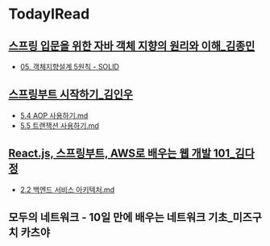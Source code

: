 # TodayIRead

## [스프링 입문을 위한 자바 객체 지향의 원리와 이해_김종민](http://aladin.kr/p/p6NDi)
* [05. 객체지향설계 5원칙 - SOLID](https://github.com/korshorthaircat/TodayIRead/blob/main/%EC%8A%A4%ED%94%84%EB%A7%81%20%EC%9E%85%EB%AC%B8%EC%9D%84%20%EC%9C%84%ED%95%9C%20%EC%9E%90%EB%B0%94%20%EA%B0%9D%EC%B2%B4%EC%A7%80%ED%96%A5%EC%9D%98%20%EC%9B%90%EB%A6%AC%EC%99%80%20%EC%9D%B4%ED%95%B4/%EB%B6%80%EB%A1%9DB.%EC%9E%90%EB%B0%948%20%EB%9E%8C%EB%8B%A4%EC%99%80%20%EC%9D%B8%ED%84%B0%ED%8E%98%EC%9D%B4%EC%8A%A4%20%EC%8A%A4%ED%8E%99%20%EB%B3%80%ED%99%94.md)

## [스프링부트 시작하기_김인우](http://aladin.kr/p/TedbB)
* [5.4 AOP 사용하기.md](https://github.com/korshorthaircat/TodayIRead/blob/main/%EC%8A%A4%ED%94%84%EB%A7%81%20%EB%B6%80%ED%8A%B8%20%EC%8B%9C%EC%9E%91%ED%95%98%EA%B8%B0/5.4%20AOP%20%EC%82%AC%EC%9A%A9%ED%95%98%EA%B8%B0.md)
* [5.5 트랜잭션 사용하기.md](https://github.com/korshorthaircat/TodayIRead/blob/main/%EC%8A%A4%ED%94%84%EB%A7%81%20%EB%B6%80%ED%8A%B8%20%EC%8B%9C%EC%9E%91%ED%95%98%EA%B8%B0/5.5%20%ED%8A%B8%EB%9E%9C%EC%9E%AD%EC%85%98%20%EC%A0%81%EC%9A%A9%ED%95%98%EA%B8%B0.md)


## [React.js, 스프링부트, AWS로 배우는 웹 개발 101_김다정](http://aladin.kr/p/mfwgZ)
* [2.2 백엔드 서비스 아키텍처.md](https://github.com/korshorthaircat/TodayIRead/blob/main/React.js%2C%20%EC%8A%A4%ED%94%84%EB%A7%81%EB%B6%80%ED%8A%B8%2C%20AWS%EB%A1%9C%20%EB%B0%B0%EC%9A%B0%EB%8A%94%20%EC%9B%B9%20%EA%B0%9C%EB%B0%9C%20101/2.2%20%EB%B0%B1%EC%97%94%EB%93%9C%20%EC%84%9C%EB%B9%84%EC%8A%A4%20%EC%95%84%ED%82%A4%ED%85%8D%EC%B2%98.md)

## 모두의 네트워크 - 10일 만에 배우는 네트워크 기초_미즈구치 카츠야